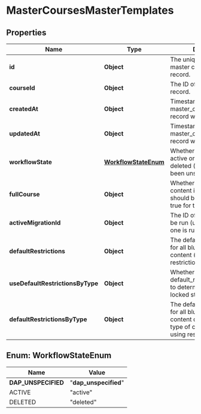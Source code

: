 

# MasterCoursesMasterTemplates


## Properties

| Name | Type | Description | Notes |
|------------ | ------------- | ------------- | -------------|
|**id** | **Object** | The unique identifier of a master courses template record. |  |
|**courseId** | **Object** | The ID of a blueprint course record. |  |
|**createdAt** | **Object** | Timestamp showing when a master_courses_templates record was created. |  |
|**updatedAt** | **Object** | Timestamp showing when a master_courses_templates record was updated. |  |
|**workflowState** | [**WorkflowStateEnum**](#WorkflowStateEnum) | Whether the template is active or if it has been deleted (i.e. the course has been unset as a blueprint). |  [optional] |
|**fullCourse** | **Object** | Whether all blueprint content in the course should be synced (always true for the time being). |  |
|**activeMigrationId** | **Object** | The ID of a last migration to be run (used to ensure only one is running at a time). |  [optional] |
|**defaultRestrictions** | **Object** | The default locked status for all blueprint course content (unless using restrictions by type). |  [optional] |
|**useDefaultRestrictionsByType** | **Object** | Whether to use default_restrictions_by_type to determine content locked status. |  |
|**defaultRestrictionsByType** | **Object** | The default locked status for all blueprint course content depending on the type of content (unless not using restrictions by type). |  [optional] |



## Enum: WorkflowStateEnum

| Name | Value |
|---- | -----|
| __DAP_UNSPECIFIED__ | &quot;__dap_unspecified__&quot; |
| ACTIVE | &quot;active&quot; |
| DELETED | &quot;deleted&quot; |



